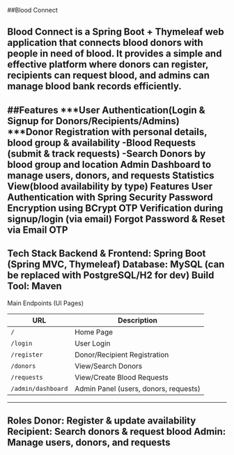 
##Blood Connect

Blood Connect is a Spring Boot + Thymeleaf web application that connects blood donors with people in need of blood.
It provides a simple and effective platform where donors can register, recipients can request blood, and admins can manage blood bank records efficiently.
---
##Features
***User Authentication(Login & Signup for Donors/Recipients/Admins)
***Donor Registration with personal details, blood group & availability
-Blood Requests (submit & track requests)
-Search Donors by blood group and location
Admin Dashboard to manage users, donors, and requests
Statistics View(blood availability by type)
Features
User Authentication with Spring Security
Password Encryption using BCrypt
OTP Verification during signup/login (via email)
Forgot Password & Reset via Email OTP
---
Tech Stack
Backend & Frontend: Spring Boot (Spring MVC, Thymeleaf)
Database: MySQL (can be replaced with PostgreSQL/H2 for dev)
Build Tool: Maven
---
 Main Endpoints (UI Pages)

| URL                | Description                           |
| ------------------ | ------------------------------------- |
| `/`                | Home Page                             |
| `/login`           | User Login                            |
| `/register`        | Donor/Recipient Registration          |
| `/donors`          | View/Search Donors                    |
| `/requests`        | View/Create Blood Requests            |
| `/admin/dashboard` | Admin Panel (users, donors, requests) |
---
Roles
Donor: Register & update availability
Recipient: Search donors & request blood
Admin: Manage users, donors, and requests
---



